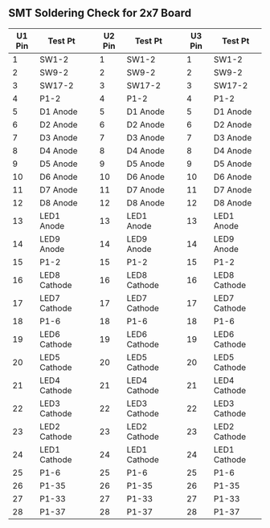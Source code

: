 ## SMT Soldering Check for 2x7 Board

| U1 Pin | Test Pt | | U2 Pin | Test Pt | | U3 Pin | Test Pt |
|------|----------|-|------|----------|-|------|----------|
| 1 | SW1-2 | | 1 | SW1-2 | | 1 | SW1-2 |
| 2 | SW9-2 | | 2 | SW9-2 | | 2 | SW9-2 |
| 3 | SW17-2 | | 3 | SW17-2 | | 3 | SW17-2 | 
| 4 | P1-2 | | 4 | P1-2 | | 4 | P1-2 |
| 5 | D1 Anode | | 5 | D1 Anode | | 5 | D1 Anode |
| 6 | D2 Anode | | 6 | D2 Anode | | 6 | D2 Anode |
| 7 | D3 Anode | | 7 | D3 Anode | | 7 | D3 Anode |
| 8 | D4 Anode | | 8 | D4 Anode | | 8 | D4 Anode |
| 9 | D5 Anode | | 9 | D5 Anode | | 9 | D5 Anode |
| 10 | D6 Anode | | 10 | D6 Anode | | 10 | D6 Anode |
| 11 | D7 Anode | | 11 | D7 Anode | | 11 | D7 Anode |
| 12 | D8 Anode | | 12 | D8 Anode | | 12 | D8 Anode |
| 13 | LED1 Anode | | 13 | LED1 Anode | | 13 | LED1 Anode |
| 14 | LED9 Anode | | 14 | LED9 Anode | | 14 | LED9 Anode |
| 15 | P1-2 | | 15 | P1-2 | | 15 | P1-2 |
| 16 | LED8 Cathode | | 16 | LED8 Cathode | | 16 | LED8 Cathode |
| 17 | LED7 Cathode | | 17 | LED7 Cathode | | 17 | LED7 Cathode |
| 18 | P1-6 | | 18 | P1-6 | | 18 | P1-6 |
| 19 | LED6 Cathode | | 19 | LED6 Cathode | | 19 | LED6 Cathode |
| 20 | LED5 Cathode | | 20 | LED5 Cathode | | 20 | LED5 Cathode |
| 21 | LED4 Cathode | | 21 | LED4 Cathode | | 21 | LED4 Cathode |
| 22 | LED3 Cathode | | 22 | LED3 Cathode | | 22 | LED3 Cathode |
| 23 | LED2 Cathode | | 23 | LED2 Cathode | | 23 | LED2 Cathode |
| 24 | LED1 Cathode | | 24 | LED1 Cathode | | 24 | LED1 Cathode |
| 25 | P1-6 | | 25 | P1-6 | | 25 | P1-6 |
| 26 | P1-35 | | 26 | P1-35 | | 26 | P1-35 |
| 27 | P1-33 | | 27 | P1-33 | | 27 | P1-33 |
| 28 | P1-37 | | 28 | P1-37 | | 28 | P1-37 |
